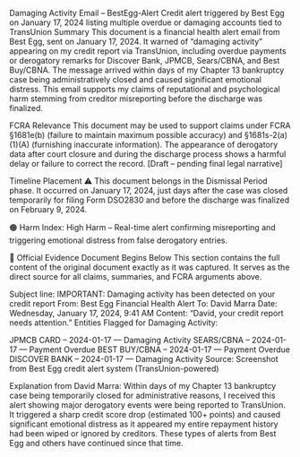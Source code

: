 Damaging Activity Email – BestEgg-Alert
Credit alert triggered by Best Egg on January 17, 2024 listing multiple overdue or damaging accounts tied to TransUnion
Summary
This document is a financial health alert email from Best Egg, sent on January 17, 2024. It warned of “damaging activity” appearing on my credit report via TransUnion, including overdue payments or derogatory remarks for Discover Bank, JPMCB, Sears/CBNA, and Best Buy/CBNA. The message arrived within days of my Chapter 13 bankruptcy case being administratively closed and caused significant emotional distress. This email supports my claims of reputational and psychological harm stemming from creditor misreporting before the discharge was finalized.

FCRA Relevance
This document may be used to support claims under FCRA §1681e(b) (failure to maintain maximum possible accuracy) and §1681s-2(a)(1)(A) (furnishing inaccurate information). The appearance of derogatory data after court closure and during the discharge process shows a harmful delay or failure to correct the record. [Draft – pending final legal narrative]

Timeline Placement
⚠️ This document belongs in the Dismissal Period phase. It occurred on January 17, 2024, just days after the case was closed temporarily for filing Form DSO2830 and before the discharge was finalized on February 9, 2024.

🟠 Harm Index: High Harm – Real-time alert confirming misreporting and triggering emotional distress from false derogatory entries.

📄 Official Evidence Document Begins Below
This section contains the full content of the original document exactly as it was captured. It serves as the direct source for all claims, summaries, and FCRA arguments above.

Subject line: IMPORTANT: Damaging activity has been detected on your credit report
From: Best Egg Financial Health Alert
To: David Marra
Date: Wednesday, January 17, 2024, 9:41 AM
Content: “David, your credit report needs attention.”
Entities Flagged for Damaging Activity:

JPMCB CARD – 2024-01-17 — Damaging Activity
SEARS/CBNA – 2024-01-17 — Payment Overdue
BEST BUY/CBNA – 2024-01-17 — Payment Overdue
DISCOVER BANK – 2024-01-17 — Damaging Activity
Source: Screenshot from Best Egg credit alert system (TransUnion-powered)

Explanation from David Marra:
Within days of my Chapter 13 bankruptcy case being temporarily closed for administrative reasons, I received this alert showing major derogatory events were being reported to TransUnion. It triggered a sharp credit score drop (estimated 100+ points) and caused significant emotional distress as it appeared my entire repayment history had been wiped or ignored by creditors. These types of alerts from Best Egg and others have continued since that time.
